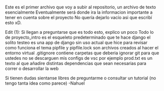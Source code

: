 Este es el primer archivo que voy a subir al repositorio, un archivo de texto esencialmente
Eventualmente será donde ira la informacion importante a tener en cuenta sobre el proyecto
No quería dejarlo vacío asi que escribí esto xD.

Edit (1):
Si llegan a preguntarse que es todo esto, explico un poco
Todo lo de proyecto_intro es el esqueleto predeterminado que te hace django el solito
testeo es una app de django sin uso actual que hice para revisar como funciona el tema
pipfile y pipfile.lock son archivos creados al hacer el entorno virtual
.gitignore contiene carpetas que deberia ignorar git para que ustedes no se descarguen mis configs de vsc por ejemplo
prod.txt es un texto al que añadire distintas dependencias que sean necesarias para correr o desarrollar la web

Si tienen dudas sientanse libres de preguntarme o consultar un tutorial (no tengo tanta idea como parece) -Nahuel